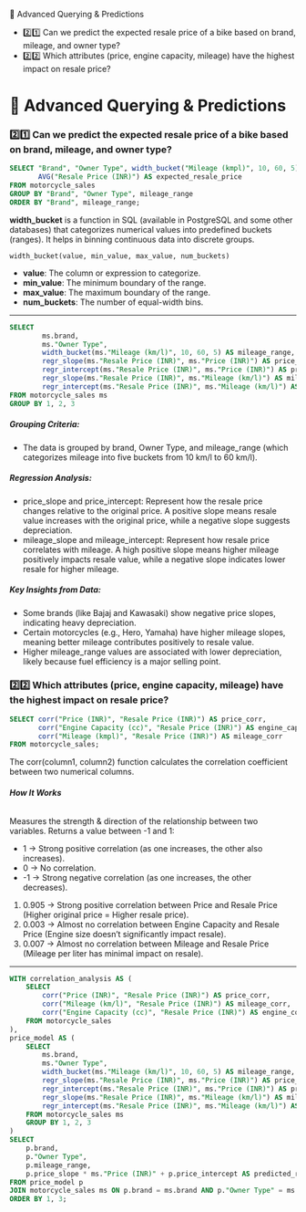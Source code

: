 📌 Advanced Querying & Predictions
* 2️⃣1️⃣ Can we predict the expected resale price of a bike based on brand, mileage, and owner type?
* 2️⃣2️⃣ Which attributes (price, engine capacity, mileage) have the highest impact on resale price?

# 📌 Advanced Querying & Predictions

### 2️⃣1️⃣ Can we predict the expected resale price of a bike based on brand, mileage, and owner type?
```sql
SELECT "Brand", "Owner Type", width_bucket("Mileage (kmpl)", 10, 60, 5) AS mileage_range, 
       AVG("Resale Price (INR)") AS expected_resale_price
FROM motorcycle_sales
GROUP BY "Brand", "Owner Type", mileage_range
ORDER BY "Brand", mileage_range;
```

**width_bucket** is a function in SQL (available in PostgreSQL and some other databases) that categorizes numerical values into predefined buckets (ranges). It helps in binning continuous data into discrete groups.

`width_bucket(value, min_value, max_value, num_buckets)`

* **value**: The column or expression to categorize.
* **min_value**: The minimum boundary of the range.
* **max_value**: The maximum boundary of the range.
* **num_buckets**: The number of equal-width bins.

----

```sql
SELECT 
        ms.brand,
        ms."Owner Type", 
        width_bucket(ms."Mileage (km/l)", 10, 60, 5) AS mileage_range,
        regr_slope(ms."Resale Price (INR)", ms."Price (INR)") AS price_slope,
        regr_intercept(ms."Resale Price (INR)", ms."Price (INR)") AS price_intercept,
        regr_slope(ms."Resale Price (INR)", ms."Mileage (km/l)") AS mileage_slope,
        regr_intercept(ms."Resale Price (INR)", ms."Mileage (km/l)") AS mileage_intercept
FROM motorcycle_sales ms
GROUP BY 1, 2, 3
```

##### **Grouping Criteria:**

* The data is grouped by brand, Owner Type, and mileage_range (which categorizes mileage into five buckets from 10 km/l to 60 km/l).

##### **Regression Analysis:**

* price_slope and price_intercept: Represent how the resale price changes relative to the original price. A positive slope means resale value increases with the original price, while a negative slope suggests depreciation.
* mileage_slope and mileage_intercept: Represent how resale price correlates with mileage. A high positive slope means higher mileage positively impacts resale value, while a negative slope indicates lower resale for higher mileage.

##### **Key Insights from Data:**

* Some brands (like Bajaj and Kawasaki) show negative price slopes, indicating heavy depreciation.
* Certain motorcycles (e.g., Hero, Yamaha) have higher mileage slopes, meaning better mileage contributes positively to resale value.
* Higher mileage_range values are associated with lower depreciation, likely because fuel efficiency is a major selling point.



### 2️⃣2️⃣ Which attributes (price, engine capacity, mileage) have the highest impact on resale price?
```sql
SELECT corr("Price (INR)", "Resale Price (INR)") AS price_corr,
       corr("Engine Capacity (cc)", "Resale Price (INR)") AS engine_capacity_corr,
       corr("Mileage (kmpl)", "Resale Price (INR)") AS mileage_corr
FROM motorcycle_sales;
```

The corr(column1, column2) function calculates the correlation coefficient between two numerical columns.

###### **How It Works**

Measures the strength & direction of the relationship between two variables.
Returns a value between -1 and 1:
* 1 → Strong positive correlation (as one increases, the other also increases).
* 0 → No correlation.
* -1 → Strong negative correlation (as one increases, the other decreases).

1. 0.905 → Strong positive correlation between Price and Resale Price (Higher original price = Higher resale price).
2. 0.003 → Almost no correlation between Engine Capacity and Resale Price (Engine size doesn’t significantly impact resale).
3. 0.007 → Almost no correlation between Mileage and Resale Price (Mileage per liter has minimal impact on resale).

-----

```sql
WITH correlation_analysis AS (
    SELECT 
        corr("Price (INR)", "Resale Price (INR)") AS price_corr,
        corr("Mileage (km/l)", "Resale Price (INR)") AS mileage_corr,
        corr("Engine Capacity (cc)", "Resale Price (INR)") AS engine_corr
    FROM motorcycle_sales
),
price_model AS (
    SELECT 
        ms.brand,
        ms."Owner Type", 
        width_bucket(ms."Mileage (km/l)", 10, 60, 5) AS mileage_range,
        regr_slope(ms."Resale Price (INR)", ms."Price (INR)") AS price_slope,
        regr_intercept(ms."Resale Price (INR)", ms."Price (INR)") AS price_intercept,
        regr_slope(ms."Resale Price (INR)", ms."Mileage (km/l)") AS mileage_slope,
        regr_intercept(ms."Resale Price (INR)", ms."Mileage (km/l)") AS mileage_intercept
    FROM motorcycle_sales ms
    GROUP BY 1, 2, 3
)
SELECT 
    p.brand,
    p."Owner Type",
    p.mileage_range,
    p.price_slope * ms."Price (INR)" + p.price_intercept AS predicted_resale_price_price
FROM price_model p
JOIN motorcycle_sales ms ON p.brand = ms.brand AND p."Owner Type" = ms."Owner Type"
ORDER BY 1, 3;
```